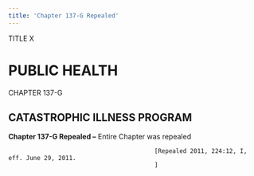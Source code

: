 ```yaml
---
title: 'Chapter 137-G Repealed'
---
```


TITLE X
                                             
PUBLIC HEALTH
=============

CHAPTER 137-G
                                             
CATASTROPHIC ILLNESS PROGRAM
----------------------------

**Chapter 137-G Repealed –** Entire Chapter was repealed


                                             [Repealed 2011, 224:12, I, eff. June 29, 2011.
                                             ]
